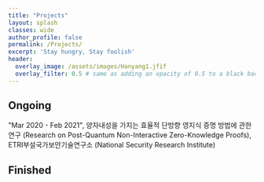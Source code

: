 ```yaml
---
title: "Projects"
layout: splash
classes: wide
author_profile: false
permalink: /Projects/
excerpt: 'Stay hungry, Stay foolish'
header:
  overlay_image: /assets/images/Hanyang1.jfif
  overlay_filter: 0.5 # same as adding an opacity of 0.5 to a black background
---
```


## Ongoing

"Mar 2020 - Feb 2021", 양자내성을 가지는 효율적 단방향 영지식 증명 방법에 관한 연구 (Research on Post-Quantum Non-Interactive Zero-Knowledge Proofs), ETRI부설국가보안기술연구소 (National Security Research Institute)

## Finished